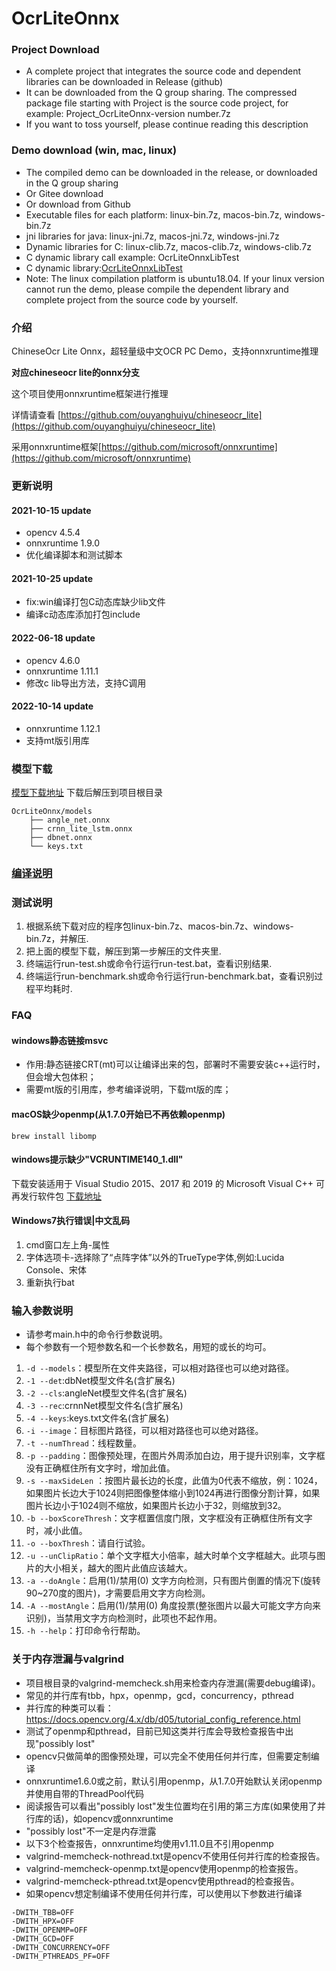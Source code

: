 # OcrLiteOnnx

### Project Download

* A complete project that integrates the source code and dependent libraries can be downloaded in Release (github)
* It can be downloaded from the Q group sharing. The compressed package file starting with Project is the source code project, for example:      Project_OcrLiteOnnx-version number.7z
* If you want to toss yourself, please continue reading this description

### Demo download (win, mac, linux)

* The compiled demo can be downloaded in the release, or downloaded in the Q group sharing
* Or Gitee download
* Or download from Github
* Executable files for each platform: linux-bin.7z, macos-bin.7z, windows-bin.7z
* jni libraries for java: linux-jni.7z, macos-jni.7z, windows-jni.7z
* Dynamic libraries for C: linux-clib.7z, macos-clib.7z, windows-clib.7z
* C dynamic library call example: OcrLiteOnnxLibTest
* C dynamic library:[OcrLiteOnnxLibTest](https://github.com/benjaminwan/OcrLiteOnnxLibTest)
* Note: The linux compilation platform is ubuntu18.04. If your linux version cannot run the demo, please compile the dependent library and complete project from the source code by yourself.

### 介绍

ChineseOcr Lite Onnx，超轻量级中文OCR PC Demo，支持onnxruntime推理

**对应chineseocr lite的onnx分支**

这个项目使用onnxruntime框架进行推理

详情请查看 [https://github.com/ouyanghuiyu/chineseocr_lite](https://github.com/ouyanghuiyu/chineseocr_lite)

采用onnxruntime框架[https://github.com/microsoft/onnxruntime](https://github.com/microsoft/onnxruntime)

### 更新说明

#### 2021-10-15 update

* opencv 4.5.4
* onnxruntime 1.9.0
* 优化编译脚本和测试脚本

#### 2021-10-25 update

* fix:win编译打包C动态库缺少lib文件
* 编译c动态库添加打包include

#### 2022-06-18 update

* opencv 4.6.0
* onnxruntime 1.11.1
* 修改c lib导出方法，支持C调用

#### 2022-10-14 update

* onnxruntime 1.12.1
* 支持mt版引用库

### 模型下载

[模型下载地址](https://github.com/ouyanghuiyu/chineseocr_lite/tree/onnx/models)
下载后解压到项目根目录

```
OcrLiteOnnx/models
    ├── angle_net.onnx
    ├── crnn_lite_lstm.onnx
    ├── dbnet.onnx
    └── keys.txt
```

### [编译说明](./BUILD.md)

### 测试说明

1. 根据系统下载对应的程序包linux-bin.7z、macos-bin.7z、windows-bin.7z，并解压.
2. 把上面的模型下载，解压到第一步解压的文件夹里.
3. 终端运行run-test.sh或命令行运行run-test.bat，查看识别结果.
4. 终端运行run-benchmark.sh或命令行运行run-benchmark.bat，查看识别过程平均耗时.

### FAQ

#### windows静态链接msvc

- 作用:静态链接CRT(mt)可以让编译出来的包，部署时不需要安装c++运行时，但会增大包体积；
- 需要mt版的引用库，参考编译说明，下载mt版的库；

#### macOS缺少openmp(从1.7.0开始已不再依赖openmp)

```brew install libomp```

#### windows提示缺少"VCRUNTIME140_1.dll"

下载安装适用于 Visual Studio 2015、2017 和 2019 的 Microsoft Visual C++ 可再发行软件包
[下载地址](https://support.microsoft.com/zh-cn/help/2977003/the-latest-supported-visual-c-downloads)

#### Windows7执行错误|中文乱码

1. cmd窗口左上角-属性
2. 字体选项卡-选择除了“点阵字体”以外的TrueType字体,例如:Lucida Console、宋体
3. 重新执行bat

### 输入参数说明

* 请参考main.h中的命令行参数说明。
* 每个参数有一个短参数名和一个长参数名，用短的或长的均可。

1. ```-d --models```：模型所在文件夹路径，可以相对路径也可以绝对路径。
2. ```-1 --det```:dbNet模型文件名(含扩展名)
3. ```-2 --cls```:angleNet模型文件名(含扩展名)
4. ```-3 --rec```:crnnNet模型文件名(含扩展名)
5. ```-4 --keys```:keys.txt文件名(含扩展名)
6. ```-i --image```：目标图片路径，可以相对路径也可以绝对路径。
7. ```-t --numThread```：线程数量。
8. ```-p --padding```：图像预处理，在图片外周添加白边，用于提升识别率，文字框没有正确框住所有文字时，增加此值。
9. ```-s --maxSideLen```
   ：按图片最长边的长度，此值为0代表不缩放，例：1024，如果图片长边大于1024则把图像整体缩小到1024再进行图像分割计算，如果图片长边小于1024则不缩放，如果图片长边小于32，则缩放到32。
10. ```-b --boxScoreThresh```：文字框置信度门限，文字框没有正确框住所有文字时，减小此值。
11. ```-o --boxThresh```：请自行试验。
12. ```-u --unClipRatio```：单个文字框大小倍率，越大时单个文字框越大。此项与图片的大小相关，越大的图片此值应该越大。
13. ```-a --doAngle```：启用(1)/禁用(0) 文字方向检测，只有图片倒置的情况下(旋转90~270度的图片)，才需要启用文字方向检测。
14. ```-A --mostAngle```：启用(1)/禁用(0) 角度投票(整张图片以最大可能文字方向来识别)，当禁用文字方向检测时，此项也不起作用。
15. ```-h --help```：打印命令行帮助。

### 关于内存泄漏与valgrind

* 项目根目录的valgrind-memcheck.sh用来检查内存泄漏(需要debug编译)。
* 常见的并行库有tbb，hpx，openmp，gcd，concurrency，pthread
* 并行库的种类可以看：https://docs.opencv.org/4.x/db/d05/tutorial_config_reference.html
* 测试了openmp和pthread，目前已知这类并行库会导致检查报告中出现"possibly lost"
* opencv只做简单的图像预处理，可以完全不使用任何并行库，但需要定制编译
* onnxruntime1.6.0或之前，默认引用openmp，从1.7.0开始默认关闭openmp并使用自带的ThreadPool代码
* 阅读报告可以看出"possibly lost"发生位置均在引用的第三方库(如果使用了并行库的话)，如opencv或onnxruntime
* "possibly lost"不一定是内存泄露
* 以下3个检查报告，onnxruntime均使用v1.11.0且不引用openmp
* valgrind-memcheck-nothread.txt是opencv不使用任何并行库的检查报告。
* valgrind-memcheck-openmp.txt是opencv使用openmp的检查报告。
* valgrind-memcheck-pthread.txt是opencv使用pthread的检查报告。
* 如果opencv想定制编译不使用任何并行库，可以使用以下参数进行编译

```
-DWITH_TBB=OFF
-DWITH_HPX=OFF
-DWITH_OPENMP=OFF
-DWITH_GCD=OFF
-DWITH_CONCURRENCY=OFF
-DWITH_PTHREADS_PF=OFF
```
